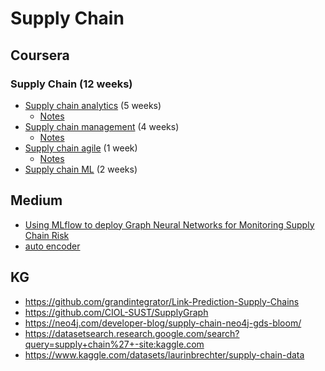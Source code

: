 # Supply Chain



## Coursera
### Supply Chain (12 weeks)
* [Supply chain analytics](https://www.coursera.org/programs/manulife-learning-program-zgh8l/specializations/supply-chain-analytics) (5 weeks)
  * [Notes](https://github.com/jinfeijoy/supply_chain/blob/main/sc_analytica.md) 
* [Supply chain management](https://www.coursera.org/programs/manulife-learning-program-zgh8l/specializations/supply-chain-management) (4 weeks)
  * [Notes](https://github.com/jinfeijoy/supply_chain/blob/main/sc_management.md) 
* [Supply chain agile](https://www.coursera.org/programs/manulife-learning-program-zgh8l/specializations/leverage-data-science-agile-supply-chain) (1 week)
    * [Notes](https://github.com/jinfeijoy/supply_chain/blob/main/agile_sc.md)
* [Supply chain ML](https://www.coursera.org/programs/manulife-learning-program-zgh8l/specializations/machine-learning-supply-chain) (2 weeks)


## Medium 
* [Using MLflow to deploy Graph Neural Networks for Monitoring Supply Chain Risk](https://medium.com/@ajmal.t.aziz/using-mlflow-to-deploy-graph-neural-networks-for-monitoring-supply-chain-risk-644c87e5259e)
* [auto encoder](https://www.jeremyjordan.me/autoencoders/)


## KG
* https://github.com/grandintegrator/Link-Prediction-Supply-Chains
* https://github.com/CIOL-SUST/SupplyGraph
* https://neo4j.com/developer-blog/supply-chain-neo4j-gds-bloom/
* https://datasetsearch.research.google.com/search?query=supply+chain%27+-site:kaggle.com
* https://www.kaggle.com/datasets/laurinbrechter/supply-chain-data






